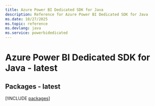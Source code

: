 ```yaml
---
title: Azure Power BI Dedicated SDK for Java
description: Reference for Azure Power BI Dedicated SDK for Java
ms.date: 10/27/2025
ms.topic: reference
ms.devlang: java
ms.service: powerbidedicated
---
```

# Azure Power BI Dedicated SDK for Java - latest
## Packages - latest
[!INCLUDE [packages](power-bi-dedicated-index.md)]